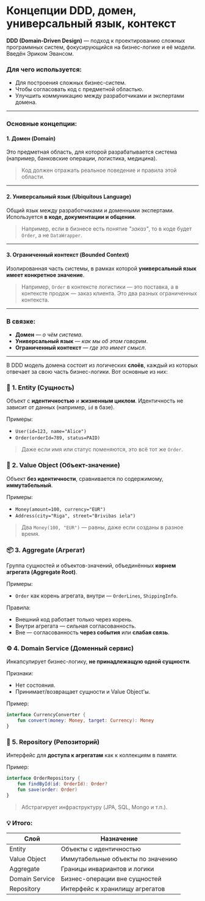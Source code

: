 # Концепции DDD, домен, универсальный язык, контекст

**DDD (Domain-Driven Design)** — подход к проектированию сложных программных систем, 
фокусирующийся на бизнес-логике и её модели. Введён Эриком Эвансом.

### Для чего используется:

* Для построения сложных бизнес-систем.
* Чтобы согласовать код с предметной областью.
* Улучшить коммуникацию между разработчиками и экспертами домена.

---

### Основные концепции:

#### **1. Домен (Domain)**

Это предметная область, для которой разрабатывается система (например, банковские операции, логистика, медицина).

> Код должен отражать реальное поведение и правила этой области.

---

#### **2. Универсальный язык (Ubiquitous Language)**

Общий язык между разработчиками и доменными экспертами. Используется **в коде, документации и общении**.

> Например, если в бизнесе есть понятие *"заказ"*, то в коде будет `Order`, а не `DataWrapper`.

---

#### **3. Ограниченный контекст (Bounded Context)**

Изолированная часть системы, в рамках которой **универсальный язык имеет конкретное значение**.

> Например, `Order` в контексте логистики — это поставка, а в контексте продаж — заказ клиента. Это два разных ограниченных контекста.

---

### В связке:

* **Домен** — *о чём система*.
* **Универсальный язык** — *как мы об этом говорим*.
* **Ограниченный контекст** — *где это имеет смысл*.

---

В DDD модель домена состоит из логических **слоёв**, каждый из которых отвечает за свою часть бизнес-логики. Вот основные из них:

### 🧱 **1. Entity (Сущность)**

Объект с **идентичностью** и **жизненным циклом**.
Идентичность не зависит от данных (например, `id` в базе).

Примеры:

* `User(id=123, name="Alice")`
* `Order(orderId=789, status=PAID)`

> Даже если имя или статус поменяются, это всё тот же `Order`.

### 💎 **2. Value Object (Объект-значение)**

Объект **без идентичности**, сравнивается по содержимому, **иммутабельный**.

Примеры:

* `Money(amount=100, currency="EUR")`
* `Address(city="Riga", street="Brivibas iela")`

> Два `Money(100, "EUR")` — равны, даже если созданы в разное время.

### 📦 **3. Aggregate (Агрегат)**

Группа сущностей и объектов-значений, объединённых **корнем агрегата (Aggregate Root)**.

Примеры:

* `Order` как корень агрегата, внутри — `OrderLines`, `ShippingInfo`.

Правила:

* Внешний код работает только через корень.
* Внутри агрегата — сильная согласованность.
* Вне — согласованность **через события** или **слабая связь**.

### ⚙️ **4. Domain Service (Доменный сервис)**

Инкапсулирует бизнес-логику, **не принадлежащую одной сущности**.

Признаки:

* Нет состояния.
* Принимает/возвращает сущности и Value Object'ы.

Пример:

```kotlin
interface CurrencyConverter {
    fun convert(money: Money, target: Currency): Money
}
```

### 🧩 **5. Repository (Репозиторий)**

Интерфейс для **доступа к агрегатам** как к коллекциям в памяти.

Пример:

```kotlin
interface OrderRepository {
    fun findById(id: OrderId): Order?
    fun save(order: Order)
}
```

> Абстрагирует инфраструктуру (JPA, SQL, Mongo и т.п.).

### 💡 Итого:

| Слой           | Назначение                        |
| -------------- | --------------------------------- |
| Entity         | Объекты с идентичностью           |
| Value Object   | Иммутабельные объекты по значению |
| Aggregate      | Границы инвариантов и логики      |
| Domain Service | Бизнес-операции вне сущностей     |
| Repository     | Интерфейс к хранилищу агрегатов   |
